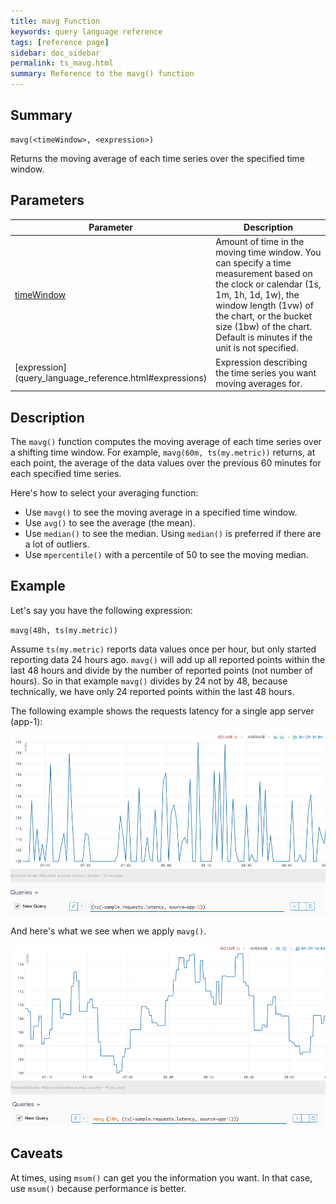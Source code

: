 ```yaml
---
title: mavg Function
keywords: query language reference
tags: [reference page]
sidebar: doc_sidebar
permalink: ts_mavg.html
summary: Reference to the mavg() function
---
```


## Summary

```
mavg(<timeWindow>, <expression>)
```

Returns the moving average of each time series over the specified time window.

## Parameters

<table>
<tbody>
<thead>
<tr><th width="20%">Parameter</th><th width="80%">Description</th></tr>
</thead>
<tr>
<td><a href="query_language_reference.html#query-elements">timeWindow</a></td>
<td>Amount of time in the moving time window. You can specify a time measurement based on the clock or calendar (1s, 1m, 1h, 1d, 1w), the window length (1vw) of the chart, or the bucket size (1bw) of the chart. Default is minutes if the unit is not specified.
</td></tr>
<tr>
<td markdown="span"> [expression](query_language_reference.html#expressions)</td>
<td>Expression describing the time series you want moving averages for.</td>
</tr>
</tbody>
</table>

## Description

The `mavg()` function computes the moving average of each time series over a shifting time window. For example, `mavg(60m, ts(my.metric))` returns, at each point, the average of the data values over the previous 60 minutes for each specified time series.

Here's how to select your averaging function:

* Use `mavg()` to see the moving average in a specified time window.
* Use `avg()` to see the average (the mean).
* Use `median()` to see the median. Using `median()` is preferred if there are a lot of outliers.
* Use `mpercentile()` with a percentile of 50 to see the moving median.


## Example

Let's say you have the following expression:

`mavg(48h, ts(my.metric))`

Assume `ts(my.metric)` reports data values once per hour, but only started reporting data 24 hours ago. `mavg()` will add up all reported points within the last 48 hours and divide by the number of reported points (not number of hours). So in that example `mavg()` divides by 24 not by 48, because technically, we have only 24 reported points within the last 48 hours.

The following example shows the requests latency for a single app server (app-1):

![mavg before](images/ts_mavg_before.png)

And here's what we see when we apply `mavg()`.

![mavg](images/ts_mavg.png)

## Caveats

At times, using `msum()` can get you the information you want. In that case, use `msum()` because performance is better.
